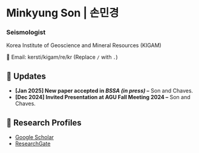 # Minkyung Son | 손민경
### Seismologist  
Korea Institute of Geoscience and Mineral Resources (KIGAM)  

📧 Email: kersti/kigam/re/kr (Replace `/` with `.`)  





## 🔹 Updates
- **[Jan 2025] New paper accepted in *BSSA (in press)* –** Son and Chaves.  
- **[Dec 2024] Invited Presentation at AGU Fall Meeting 2024 –** Son and Chaves.





## 🔹 Research Profiles
- [Google Scholar](https://scholar.google.com/citations?user=3ssY-5gAAAAJ&hl=en)
- [ResearchGate](https://www.researchgate.net/profile/Minkyung-Son?ev=hdr_xprf)

